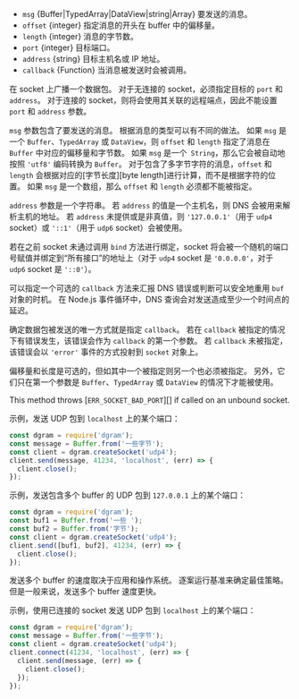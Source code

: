 <!-- YAML
added: v0.1.99
changes:
  - version: v14.5.0
    pr-url: https://github.com/nodejs/node/pull/22413
    description: The `msg` parameter can now be any `TypedArray` or `DataView`.
  - version: v8.0.0
    pr-url: https://github.com/nodejs/node/pull/11985
    description: The `msg` parameter can be an `Uint8Array` now.
  - version: v8.0.0
    pr-url: https://github.com/nodejs/node/pull/10473
    description: The `address` parameter is always optional now.
  - version: v6.0.0
    pr-url: https://github.com/nodejs/node/pull/5929
    description: On success, `callback` will now be called with an `error`
                 argument of `null` rather than `0`.
  - version: v5.7.0
    pr-url: https://github.com/nodejs/node/pull/4374
    description: The `msg` parameter can be an array now. Also, the `offset`
                 and `length` parameters are optional now.
  - version: v12.0.0
    pr-url: https://github.com/nodejs/node/pull/26871
    description: Added support for sending data on connected sockets.
-->

* `msg` {Buffer|TypedArray|DataView|string|Array} 要发送的消息。
* `offset` {integer} 指定消息的开头在 buffer 中的偏移量。
* `length` {integer} 消息的字节数。
* `port` {integer} 目标端口。
* `address` {string} 目标主机名或 IP 地址。
* `callback` {Function} 当消息被发送时会被调用。

在 socket 上广播一个数据包。
对于无连接的 socket，必须指定目标的 `port` 和 `address`。 
对于连接的 socket，则将会使用其关联的远程端点，因此不能设置 `port` 和 `address` 参数。

`msg` 参数包含了要发送的消息。
根据消息的类型可以有不同的做法。
如果 `msg` 是一个 `Buffer`、`TypedArray` 或 `DataView`，则 `offset` 和 `length` 指定了消息在 `Buffer` 中对应的偏移量和字节数。
如果 `msg` 是一个` String`，那么它会被自动地按照 `'utf8'` 编码转换为 `Buffer`。
对于包含了多字节字符的消息，`offset` 和 `length` 会根据对应的[字节长度][byte length]进行计算，而不是根据字符的位置。
如果 `msg` 是一个数组，那么 `offset` 和 `length` 必须都不能被指定。

`address` 参数是一个字符串。
若 `address` 的值是一个主机名，则 DNS 会被用来解析主机的地址。
若 `address` 未提供或是非真值，则 `'127.0.0.1'`（用于 `udp4` socket）或 `'::1'`（用于 `udp6` socket）会被使用。

若在之前 socket 未通过调用 `bind` 方法进行绑定，socket 将会被一个随机的端口号赋值并绑定到“所有接口”的地址上（对于 `udp4` socket 是 `'0.0.0.0'`，对于 `udp6` socket 是 `'::0'`）。

可以指定一个可选的 `callback` 方法来汇报 DNS 错误或判断可以安全地重用 `buf` 对象的时机。
在 Node.js 事件循环中，DNS 查询会对发送造成至少一个时间点的延迟。

确定数据包被发送的唯一方式就是指定 `callback`。
若在 `callback` 被指定的情况下有错误发生，该错误会作为 `callback` 的第一个参数。
若 `callback` 未被指定，该错误会以 `'error'` 事件的方式投射到 `socket` 对象上。

偏移量和长度是可选的，但如其中一个被指定则另一个也必须被指定。
另外，它们只在第一个参数是 `Buffer`、`TypedArray` 或 `DataView` 的情况下才能被使用。

This method throws [`ERR_SOCKET_BAD_PORT`][] if called on an unbound socket.

示例，发送 UDP 包到 `localhost` 上的某个端口：

```js
const dgram = require('dgram');
const message = Buffer.from('一些字节');
const client = dgram.createSocket('udp4');
client.send(message, 41234, 'localhost', (err) => {
  client.close();
});
```

示例，发送包含多个 buffer 的 UDP 包到 `127.0.0.1` 上的某个端口：

```js
const dgram = require('dgram');
const buf1 = Buffer.from('一些 ');
const buf2 = Buffer.from('字节');
const client = dgram.createSocket('udp4');
client.send([buf1, buf2], 41234, (err) => {
  client.close();
});
```

发送多个 buffer 的速度取决于应用和操作系统。
逐案运行基准来确定最佳策略。
但是一般来说，发送多个 buffer 速度更快。

示例，使用已连接的 socket 发送 UDP 包到 `localhost` 上的某个端口：

```js
const dgram = require('dgram');
const message = Buffer.from('一些字节');
const client = dgram.createSocket('udp4');
client.connect(41234, 'localhost', (err) => {
  client.send(message, (err) => {
    client.close();
  });
});
```

